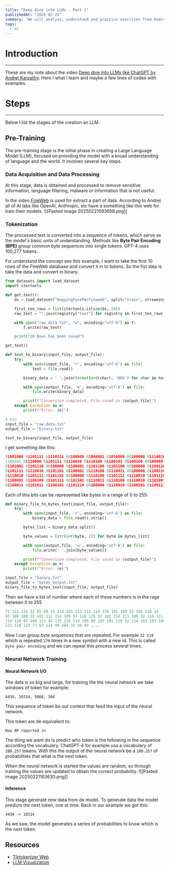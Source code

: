 ```yaml
---
title: "Deep dive into LLMs - Part 1"
publishedAt: "2025-02-22"
summary: "We will analyze, understand and practice exercises from Andrej Karpathy video on LLMs."
tags:
  - ai
---
```


# Introduction

---

These are my note about the video [Deep dive into LLMs like ChatGPT by Andrej Karpathy](https://www.youtube.com/watch?v=7xTGNNLPyMI&t=1430s&ab_channel=AndrejKarpathy). Here I what I learn and maybe a few lines of codes with examples.

# Steps

---

Below I list the stages of the creation an LLM.

## Pre-Training

The pre-training stage is the initial phase in creating a Large Language Model (LLM), focused on providing the model with a broad understanding of language and the world. It involves several key steps.

### **Data Acquisition and Data Processing**

At this stage, data is obtained and processed to remove sensitive information, language filtering, malware or information that is not useful.

In the video [FineWeb](https://huggingface.co/spaces/HuggingFaceFW/blogpost-fineweb-v1) is used for extract a part of data. According to Andrej all of AI labs like OpenAI, Anthropic, etc have a something like this web for train their models.
![[Pasted image 20250221093658.png]]

### Tokenization

The processed text is converted into a sequence of tokens, which serve as the model's basic units of understanding. Methods like **Byte Pair Encoding (BPE)** group common byte sequences into single tokens. GPT-4 uses 100,277 tokens.

For understand the concept see this example, I want to take the first 10 rows of the FineWeb database and convert it in to tokens. So the fist step is take the data and convert in binary.

```python
from datasets import load_dataset
import itertools

def get_text():
    ds = load_dataset("HuggingFaceFW/fineweb", split="train", streaming=True)

    first_ten_rows = list(itertools.islice(ds, 20))
    raw_text = "".join(registry["text"] for registry in first_ten_rows)

    with open("raw_data.txt", "w", encoding="utf-8") as f:
        f.write(raw_text)

    print("20 Rows has been saved")

get_text()
```

```python
def text_to_binary(input_file, output_file):
    try:
        with open(input_file, 'r', encoding='utf-8') as file:
            text = file.read()

        binary_data = ' '.join(format(ord(char), '08b') for char in text)

        with open(output_file, 'w', encoding='utf-8') as file:
            file.write(binary_data)

        print(f"Conversion completed. File saved in {output_file}")
    except Exception as e:
        print(f"Error: {e}")

# Uso
input_file = "raw_data.txt"
output_file = "binary.txt"

text_to_binary(input_file, output_file)
```

I get something like this:

```python
01001000 01101111 01110111 00100000 01000001 01010000 00100000 01110010
1100101 01110000 01101111 01110010 01110100 01100101 01100100 00100000
01101001 01101110 00100000 01100001 01101100 01101100 00100000 01100110
01101111 01110010 01101101 01100001 01110100 01110011 00100000 01100110
01110010 01101111 01101101 00100000 01110100 01101111 01110010 01101110
01100001 01100100 01101111 00101101 01110011 01110100 01110010 01101001
01100011 01101011 01100101 01101110 00100000 01110010 01100101 01100111 ....
```

Each of this bits can be represented like bytes in a range of 0 to 255:

```python
def binary_file_to_bytes_text(input_file, output_file):
    try:
        with open(input_file, 'r', encoding='utf-8') as file:
            binary_data = file.read().strip()

        bytes_list = binary_data.split()

        byte_values = [str(int(byte, 2)) for byte in bytes_list]

        with open(output_file, 'w', encoding='utf-8') as file:
            file.write(' '.join(byte_values))

        print(f"Conversion completed. File saved in {output_file}")
    except Exception as e:
        print(f"Error: {e}")

input_file = "binary.txt"
output_file = "bytes_output.txt"
binary_file_to_bytes_text(input_file, output_file)
```

Then we have a list of number where each of these numbers is in the rage between 0 to 255

```python
72 111 119 32 65 80 32 114 101 112 111 114 116 101 100 32 105 110 32
97 108 108 32 102 111 114 109 97 116 115 32 102 114 111 109 32 116 111
114 110 97 100 111 45 115 116 114 105 99 107 101 110 32 114 101 103 105
111 110 115 77 97 114 99 104 32 56 44 ....
```

Now I can group byte sequences that are repeated. For example `32 119` which is repeated `270` times in a new symbol with a new id. This is called `byte pair encoding` and we can repeat this process several times.

### Neural Network Training

#### Neural Network I/O

The data is so big and large, for training the the neural network we take windows of token for example:

```shell
4438, 10314, 5068, 304
```

This sequence of token be out context that feed the input of the neural network.

This token are de equivalent to:

```shell
How AP reported in
```

The thing we want do is predict who token is the following in the sequence according the vocabulary. ChatGPT-4 for example usa a vocabulary of `100.257` tokens. With this the output of the neural network be a `100.257` of probabilities that what is the next token.

When the neural network is started the values are random, so through training the values are updated to obtain the correct probability.
![[Pasted image 20250221163630.png]]

#### Inference

This stage generate new data from de model. To generate data the model predicts the next token, one at time. Back in our example we got this:

```
4438 -> 10314
```

As we saw, the model generates a series of probabilities to know which is the next token.

## Resources

- [Tiktokenizer Web](https://tiktokenizer.vercel.app/)
- [LLM Visualization](https://bbycroft.net/llm)

